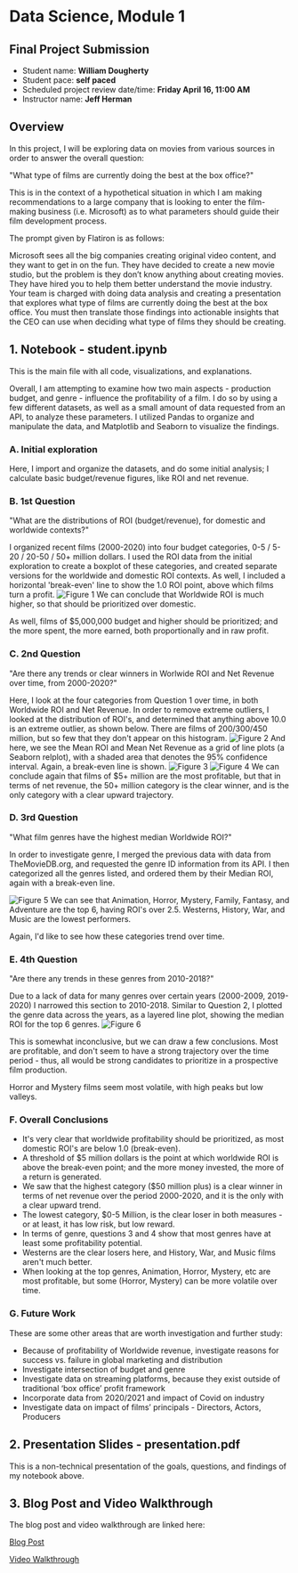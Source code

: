 # Data Science, Module 1

## Final Project Submission

* Student name: **William Dougherty**
* Student pace: **self paced**
* Scheduled project review date/time: **Friday April 16, 11:00 AM**
* Instructor name: **Jeff Herman**

## Overview

In this project, I will be exploring data on movies from various sources in order to answer the overall question:

"What type of films are currently doing the best at the box office?"

This is in the context of a hypothetical situation in which I am making recommendations to a large company that is looking to enter the film-making business (i.e. Microsoft) as to what parameters should guide their film development process.

The prompt given by Flatiron is as follows:

Microsoft sees all the big companies creating original video content, and they want to get in on the fun. They have decided to create a new movie studio, but the problem is they don’t know anything about creating movies. They have hired you to help them better understand the movie industry.
Your team is charged with doing data analysis and creating a presentation that explores what type of films are currently doing the best at the box office. You must then translate those findings into actionable insights that the CEO can use when deciding what type of films they should be creating.

## 1. Notebook - student.ipynb

This is the main file with all code, visualizations, and explanations.

Overall, I am attempting to examine how two main aspects - production budget, and genre - influence the profitability of a film. I do so by using a few different datasets, as well as a small amount of data requested from an API, to analyze these parameters. I utilized Pandas to organize and manipulate the data, and Matplotlib and Seaborn to visualize the findings.

### A. Initial exploration
Here, I import and organize the datasets, and do some initial analysis; I calculate basic budget/revenue figures, like ROI and net revenue.
### B. 1st Question
"What are the distributions of ROI (budget/revenue), for domestic and worldwide contexts?"

I organized recent films (2000-2020) into four budget categories, 0-5 / 5-20 / 20-50 / 50+ million dollars. I used the ROI data from the initial exploration to create a boxplot of these categories, and created separate versions for the worldwide and domestic ROI contexts. As well, I included a horizontal 'break-even' line to show the 1.0 ROI point, above which films turn a profit.
![Figure 1](Figure_1.png)
We can conclude that Worldwide ROI is much higher, so that should be prioritized over domestic.

As well, films of $5,000,000 budget and higher should be prioritized; and the more spent, the more earned, both proportionally and in raw profit.

### C. 2nd Question
"Are there any trends or clear winners in Worlwide ROI and Net Revenue over time, from 2000-2020?"

Here, I look at the four categories from Question 1 over time, in both Worldwide ROI and Net Revenue. In order to remove extreme outliers, I looked at the distribution of ROI's, and determined that anything above 10.0 is an extreme outlier, as shown below. There are films of 200/300/450 million, but so few that they don't appear on this histogram.
![Figure 2](Figure_2.png)
And here, we see the Mean ROI and Mean Net Revenue as a grid of line plots (a Seaborn relplot), with a shaded area that denotes the 95% confidence interval. Again, a break-even line is shown. 
![Figure 3](Figure_3.png)
![Figure 4](Figure_4.png)
We can conclude again that films of $5+ million are the most profitable, but that in terms of net revenue, the 50+ million category is the clear winner, and is the only category with a clear upward trajectory.

### D. 3rd Question
"What film genres have the highest median Worldwide ROI?"

In order to investigate genre, I merged the previous data with data from TheMovieDB.org, and requested the genre ID information from its API. I then categorized all the genres listed, and ordered them by their Median ROI, again with a break-even line.

![Figure 5](Figure_5.png)
We can see that Animation, Horror, Mystery, Family, Fantasy, and Adventure are the top 6, having ROI's over 2.5. Westerns, History, War, and Music are the lowest performers.

Again, I'd like to see how these categories trend over time.
### E. 4th Question
"Are there any trends in these genres from 2010-2018?"

Due to a lack of data for many genres over certain years (2000-2009, 2019-2020) I narrowed this section to 2010-2018. Similar to Question 2, I plotted the genre data across the years, as a layered line plot, showing the median ROI for the top 6 genres.
![Figure 6](Figure_6.png)

This is somewhat inconclusive, but we can draw a few conclusions. Most are profitable, and don't seem to have a strong trajectory over the time period - thus, all would be strong candidates to prioritize in a prospective film production.

Horror and Mystery films seem most volatile, with high peaks but low valleys.

### F. Overall Conclusions

- It's very clear that worldwide profitability should be prioritized, as most domestic ROI's are below 1.0 (break-even).
- A threshold of $5 million dollars is the point at which worldwide ROI is above the break-even point; and the more
money invested, the more of a return is generated.
- We saw that the highest category ($50 million plus) is a clear winner in terms of net revenue over the period
2000-2020, and it is the only with a clear upward trend.
- The lowest category, $0-5 Million, is the clear loser in both measures - or at least, it has low risk, but low reward.
- In terms of genre, questions 3 and 4 show that most genres have at least some profitability potential.
- Westerns are the clear losers here, and History, War, and Music films aren't much better.
- When looking at the top genres, Animation, Horror, Mystery, etc are most profitable, but some (Horror, Mystery) can
be more volatile over time.

### G. Future Work
These are some other areas that are worth investigation and further study:
- Because of profitability of Worldwide revenue, investigate reasons for success vs. failure in global marketing and distribution
- Investigate intersection of budget and genre
- Investigate data on streaming platforms, because they exist outside of traditional ‘box office’ profit framework
- Incorporate data from 2020/2021 and impact of Covid on industry
- Investigate data on impact of  films’ principals - Directors, Actors, Producers


## 2. Presentation Slides - presentation.pdf

This is a non-technical presentation of the goals, questions, and findings of my notebook above.

## 3. Blog Post and Video Walkthrough

The blog post and video walkthrough are linked here:

[Blog Post](https://willcd.medium.com/data-science-for-the-silver-screen-2fd4a604de5d)

[Video Walkthrough](http://)